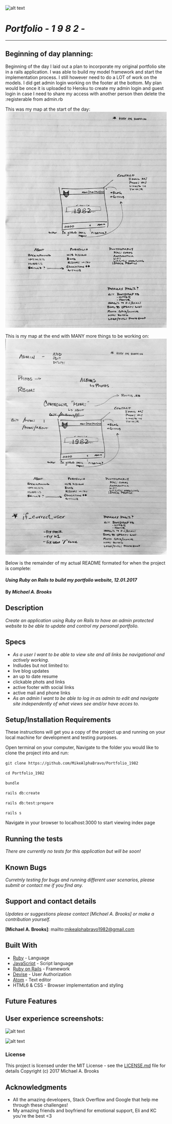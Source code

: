 ![alt text](/resources/images/Header.png)

# _Portfolio - 1 9 8 2 -_
-------------------

## Beginning of day planning:

Beginning of the day I laid out a plan to incorporate my original portfolio site in a rails application.  I was able to build my model framework and start the implementation process.  I still however need to do a LOT of work on the models.  I did get admin login working on the footer at the bottom.  My plan would be once it is uploaded to Heroku to create my admin login and guest login in case I need to share my access with another person then delete the :registerable from admin.rb

This was my map at the start of the day:
![alt text](/public/IMG_0805.jpg)

This is my map at the end with MANY more things to be working on:
![alt text](/public/IMG_0806.jpg)

Below is the remainder of my actual README formated for when the project is complete:

#### _Using Ruby on Rails to build my portfolio website, 12.01.2017_

#### By _Michael A. Brooks_

## Description

_Create an application using Ruby on Rails to have an admin protected website to be able to update and control my personal portfolio._

## Specs

* _As a user I want to be able to view site and all links be navigational and actively working._
* Indludes but not limited to:
* live blog updates
* an up to date resume
* clickable phots and links
* active footer with social links
* active mail and phone links
* _As an admin I want to be able to log in as admin to edit and navigate site independently of what views see and/or have acces to._

## Setup/Installation Requirements

These instructions will get you a copy of the project up and running on your local machine for development and testing purposes.

Open terminal on your computer,
Navigate to the folder you would like to clone the project into and run:

`git clone https://github.com/MikeAlphaBravo/Portfolio_1982`

`cd Portfolio_1982`

`bundle`

`rails db:create`

`rails db:test:prepare`

`rails s`

Navigate in your browser to localhost:3000 to start viewing index page

## Running the tests

_There are currently no tests for this application but will be soon!_

## Known Bugs

_Curretnly testing for bugs and running different user scenarios, please submit or contact me if you find any._

## Support and contact details

_Updates or suggestions please contact [Michael A. Brooks] or make a contribution yourself._

**[Michael A. Brooks]**: mailto:mikealphabravo1982@gmail.com

## Built With

* [Ruby](https://www.ruby-lang.org/en/) - Language
* [JavaScript](https://www.javascript.com/) - Script language
* [Ruby on Rails](http://rubyonrails.org/) - Framework
* [Devise](https://rubygems.org/gems/devise/versions/4.2.0) - User Authorization
* [Atom](https://atom.io/) - Text editor
* HTML6 & CSS - Browser implementation and styling

## Future Features


## User experience screenshots:

![alt text](/resources/images/new.png)

![alt text](/resources/images/edit.png)

### License

This project is licensed under the MIT License - see the [LICENSE.md](LICENSE.md) file for details
Copyright (c) 2017 Michael A. Brooks

## Acknowledgments

* All the amazing developers, Stack Overflow and Google that help me through these challenges!
* My amazing friends and boyfriend for emotional support, Eli and KC you're the best <3
